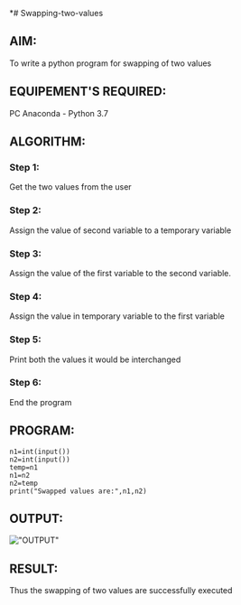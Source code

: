 *# Swapping-two-values
## AIM:
To write a python program for swapping of two values
## EQUIPEMENT'S REQUIRED: 
PC
Anaconda - Python 3.7
## ALGORITHM: 
### Step 1:
Get the two values from the user
### Step 2: 
Assign the value of second variable to a temporary variable 
### Step 3: 
Assign the value of the first variable to the second variable.
### Step 4:  
Assign the value in temporary variable to the first variable
### Step 5: 
Print both the values it would be interchanged
### Step 6: 
End the program
## PROGRAM:
```
n1=int(input())
n2=int(input())
temp=n1
n1=n2
n2=temp
print("Swapped values are:",n1,n2)
```
## OUTPUT:
!["OUTPUT"](/IMG.PNG)

## RESULT:
Thus the swapping of two values are successfully executed



